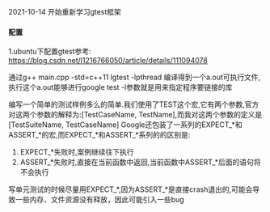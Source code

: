 2021-10-14 开始重新学习gtest框架

#### 配置  
1.ubuntu下配置gtest参考: https://blog.csdn.net/l1216766050/article/details/111094078  

通过g++ main.cpp -std=c++11 lgtest -lpthread 编译得到一个a.out可执行文件,执行这个a.out能够进行google test
-l参数就是用来指定程序要链接的库

编写一个简单的测试样例多么的简单.我们使用了TEST这个宏,它有两个参数,官方对这两个参数的解释为:[TestCaseName, TestName],而我对这两个参数的定义是[TestSuiteName, TestCaseName]
Google还包装了一系列的EXPECT_*和ASSERT_*的宏,而EXPECT_*和ASSERT_*系列的的区别是:  
1. EXPECT_*失败时,案例继续往下执行  
2. ASSERT_*失败时,直接在当前函数中返回,当前函数中ASSERT_*后面的语句将不会执行

写单元测试的时候尽量用EXPECT_*,因为ASSERT_*是直接crash退出的,可能会导致一些内存、文件资源没有释放，因此可能引入一些bug  